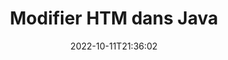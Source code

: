 ---
############################# Static ############################
layout: "auto-gen-editor"
date: 2022-10-11T21:36:02
draft: false
otherformats: doc docx docm dotx xls xlsx xlsm ppt pptx pptm mobi epub mhtml txt xml csv pdf xps msg eml

############################# Head ############################
head_title: "Éditeur HTM : modifiez HTM dans Java"
head_description: "Comment modifier HTM dans Java en utilisant quelques lignes de code ? Utilisez les API de traitement de documents GroupDocs pour modifier, mettre à jour et enregistrer plus de 30 formats de fichiers."

############################# Header ############################
title: "Modifier HTM dans Java"
description: "Édition HTM efficace et robuste à l'aide de GroupDocs.Editor côté serveur pour les API Java, sans l'utilisation de logiciels tels que Microsoft ou Open Office."
bg_image: "https://cms.admin.containerize.com/templates/aspose/App_Themes/V3/images/bg/header1.png"
bg_overlay: false
button:
    enable: true
    icon: "fas fa-arrow-down"
    label: "Télécharger la version d'essai gratuite"
    link: "https://downloads.groupdocs.com/editor/java"

############################# SubMenu ############################
submenu:
    enable: true

    left:
        img_alt: "GroupDocs.Editor for Java"
        image: "https://cms.admin.containerize.com/templates/groupdocs/images/product-logos/90x90-noborder/groupdocs-editor-java.png"
        product: "GroupDocs.Editor"
        platform: "Java"

    middle:
        button:

            # button loop
            - link: "https://apireference.groupdocs.com/editor/java"
              text: "Référence API"

            # button loop
            - link: "https://github.com/groupdocs-editor"
              text: "Exemples de codes"

            # button loop
            - link: "https://products.groupdocs.app/editor/family"
              text: "Démos en direct"

            # button loop
            - link: "https://purchase.groupdocs.com/pricing/editor/java"
              text: "Tarification"

    right:
        link_download: "https://downloads.groupdocs.com/editor"
        link_learn: "https://docs.groupdocs.com/editor/java"
        link_buy: "https://purchase.groupdocs.com"

############################# About ############################
about:
    enable: true
    title: "À propos de l'API GroupDocs.Editor for Java"
    content: |
        L'API [GroupDocs.Editor for Java](/fr/editor/java/) est un bon choix pour éditer des documents et des présentations Microsoft Word, Excel, PowerPoint, Open Office. GroupDocs.Editor est une API autonome qui convient aux systèmes côté serveur et back-end où des performances élevées sont requises. Il ne dépend d'aucun logiciel comme Microsoft ou Open Office.

############################# Steps ############################
steps:
    enable: true
    title_left: "Étapes pour modifier HTM dans Java"
    content_left: |
        [GroupDocs.Editor for Java](/fr/editor/java/) offre aux développeurs un moyen simple et direct de modifier les fichiers HTM à l'aide de quelques lignes de code.
        * Créez une instance de la classe `Editor` avec un chemin de fichier obligatoire ou un flux d'octets et chargez le fichier HTM
        * Créez et définissez l'instance de classe `TextEditOptions` pour le format de fichier HTM
        * Appelez la méthode `Editor.Edit()` et obtenez le document HTM au format HTML facilement modifiable avec n'importe quel éditeur WYSIWYG.
        * Appelez la méthode `Editor.Save()` et enregistrez le fichier HTM modifié à l'aide de la classe `TextSaveOptions`

        
    title_right: "Configuration requise"
    content_right: |
        Une édition de document de base avec les API GroupDocs.Editor for Java peut être effectuée en mettant en œuvre quelques étapes simples. Nos API sont prises en charge sur toutes les principales plates-formes et systèmes d'exploitation. Avant d'exécuter le code ci-dessous, assurez-vous que les prérequis suivants sont installés sur votre système.

        * Systèmes d'exploitation : Microsoft Windows, Linux, MacOS
        * Environnements de développement : NetBeans, IntelliJ IDEA, Eclipse
        * Cadres: Java 7 (1.7) and above
        * Obtenez la dernière version de GroupDocs.Editor for Java téléchargée depuis [Maven](https://repository.groupdocs.com/editor/)
        
    code: |        
        ```java
        // Load the HTM file into Editor
        Editor editor = new Editor("source.htm");

        // Create and adjust the HTM edit options
        TextEditOptions editOptions = new TextEditOptions();
        
        // Open input HTM document for edit — obtain an intermediate document, that can be edited
        EditableDocument beforeEdit = editor.edit(editOptions);

        // Grab HTM document content and associated resources from editable document
        string content = beforeEdit.getEmbeddedHtml();

        // Send the content to WYSIWYG-editor, edit it there, and send edited content back to the server-side
        // This step simulates a such operation
        string updatedContent = content.replace("text", "Edited text");

        // Grab edited content and resources from WYSIWYG-editor and create a new EditableDocument instance from it
        EditableDocument afterEdit = EditableDocument.fromMarkup(updatedContent, null);

        // Create and adjust the save options
        TextSaveOptions saveOptions = new TextSaveOptions();

        // Save edited HTM document to the file
        editor.save(afterEdit, "edited.htm", saveOptions);
        ```
        
############################# Demos ############################
demos:
    enable: true
    title: "HTM démos en direct de l'éditeur"
    content: |
        Modifiez HTM dès maintenant en visitant le site Web [GroupDocs.Editor Live Demos](https://products.groupdocs.app/editor/family).
        La démo en direct présente les avantages suivants
        
############################# More Formats ############################
more_formats:
    enable: true
    title: "Autres éditeurs pris en charge"
    content: |
        Vous pouvez également modifier d'autres formats de fichiers. Veuillez consulter la liste complète ci-dessous.


############################# Back to top ###############################
back_to_top:
    enable: true
---